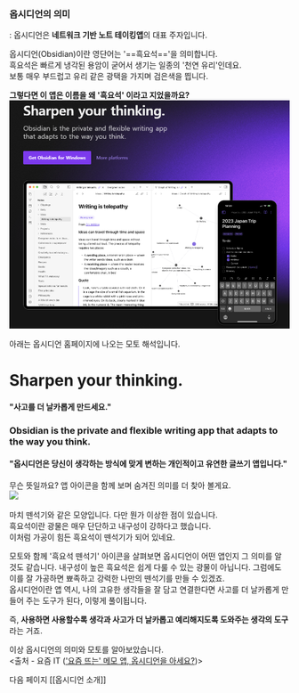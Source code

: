 ---
---
### 옵시디언의 의미
: 옵시디언은 **네트워크 기반 노트 테이킹앱**의 대표 주자입니다.

옵시디언(Obsidian)이란 영단어는 '==흑요석=='을 의미합니다.  
흑요석은 빠르게 냉각된 용암이 굳어서 생기는 일종의 '천연 유리'인데요.  
보통 매우 부드럽고 유리 같은 광택을 가지며 검은색을 띕니다.  

**그렇다면 이 앱은 이름을 왜 '흑요석' 이라고 지었을까요?**
<img src="/assets/img/Obsidian/Pasted image 20240425152428.png">

아래는 옵시디언 홈페이지에 나오는 모토 해석입니다.

# Sharpen your thinking.
#### "사고를 더 날카롭게 만드세요."

### Obsidian is the private and flexible writing app that adapts to the way you think.
#### "옵시디언은 당신이 생각하는 방식에 맞게 변하는 개인적이고 유연한 글쓰기 앱입니다."


무슨 뜻일까요? 앱 아이콘을 함께 보며 숨겨진 의미를 더 찾아 볼게요.  
<img src="https://obsidian.md/images/obsidian-logo-gradient.svg" width="300">

마치 뗀석기와 같은 모양입니다. 다만 뭔가 이상한 점이 있습니다.  
흑요석이란 광물은 매우 단단하고 내구성이 강하다고 했습니다.  
이처럼 가공이 힘든 흑요석이 뗀석기가 되어 있네요.  

모토와 함께 '흑요석 뗀석기' 아이콘을 살펴보면 옵시디언이 어떤 앱인지 그 의미를 알 것도 같습니다. 내구성이 높은 흑요석은 쉽게 다룰 수 있는 광물이 아닙니다. 그럼에도 이를 잘 가공하면 뾰족하고 강력한 나만의 뗀석기를 만들 수 있겠죠.  
옵시디언이란 앱 역시, 나의 고유한 생각들을 잘 담고 연결한다면 사고를 더 날카롭게 만들어 주는 도구가 된다, 이렇게 풀이됩니다.  

즉, **사용하면 사용할수록 생각과 사고가 더 날카롭고 예리해지도록 도와주는 생각의 도구**라는 거죠.  

이상 옵시디언의 의미와 모토를 알아보았습니다.  
<출처 - 요즘 IT (['요즘 뜨는' 메모 앱, 옵시디언을 아세요?](https://yozm.wishket.com/magazine/detail/2517/))>


다음 페이지 [[옵시디언 소개]]
